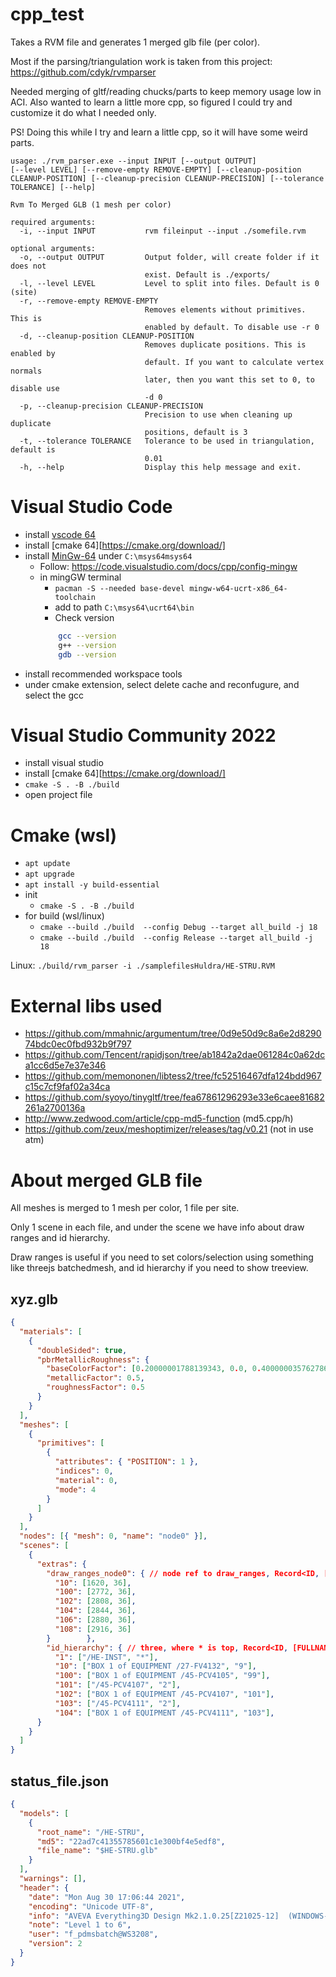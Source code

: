 # cpp_test

Takes a RVM file and generates 1 merged glb file (per color).

Most if the parsing/triangulation work is taken from this project: https://github.com/cdyk/rvmparser

Needed merging of gltf/reading chucks/parts to keep memory usage low in ACI. Also wanted to learn a little more cpp, so figured  I could try and customize it do what I needed only.

PS! Doing this while I try and learn a little cpp, so it will have some weird parts.

```cli
usage: ./rvm_parser.exe --input INPUT [--output OUTPUT]
[--level LEVEL] [--remove-empty REMOVE-EMPTY] [--cleanup-position
CLEANUP-POSITION] [--cleanup-precision CLEANUP-PRECISION] [--tolerance
TOLERANCE] [--help]

Rvm To Merged GLB (1 mesh per color)

required arguments:
  -i, --input INPUT           rvm fileinput --input ./somefile.rvm

optional arguments:
  -o, --output OUTPUT         Output folder, will create folder if it does not
                              exist. Default is ./exports/
  -l, --level LEVEL           Level to split into files. Default is 0 (site)
  -r, --remove-empty REMOVE-EMPTY
                              Removes elements without primitives. This is
                              enabled by default. To disable use -r 0
  -d, --cleanup-position CLEANUP-POSITION
                              Removes duplicate positions. This is enabled by
                              default. If you want to calculate vertex normals
                              later, then you want this set to 0, to disable use
                              -d 0
  -p, --cleanup-precision CLEANUP-PRECISION
                              Precision to use when cleaning up duplicate
                              positions, default is 3
  -t, --tolerance TOLERANCE   Tolerance to be used in triangulation, default is
                              0.01
  -h, --help                  Display this help message and exit.

```



# Visual Studio Code
* install [vscode 64](https://code.visualstudio.com/)
* install [cmake 64][https://cmake.org/download/]
* install [MinGw-64](https://www.msys2.org/) under `C:\msys64msys64`
  * Follow: https://code.visualstudio.com/docs/cpp/config-mingw
  * in mingGW terminal
    * `pacman -S --needed base-devel mingw-w64-ucrt-x86_64-toolchain`
    * add to path `C:\msys64\ucrt64\bin`
    * Check version
    ```bash
        gcc --version
        g++ --version
        gdb --version
    ```
* install recommended workspace tools
* under cmake extension, select delete cache and reconfugure, and select the gcc

# Visual Studio Community 2022
* install visual studio
* install [cmake 64][https://cmake.org/download/]
* `cmake -S . -B ./build`
* open project file


# Cmake (wsl)
* `apt update`
* `apt upgrade`
* `apt install -y build-essential`
* init
  * `cmake -S . -B ./build`
* for build (wsl/linux)
  * `cmake --build ./build  --config Debug --target all_build -j 18`
  * `cmake --build ./build  --config Release --target all_build -j 18`

Linux:
`./build/rvm_parser -i ./samplefilesHuldra/HE-STRU.RVM`

# External libs used
* https://github.com/mmahnic/argumentum/tree/0d9e50d9c8a6e2d829074bdc0ec0fbd932b9f797
* https://github.com/Tencent/rapidjson/tree/ab1842a2dae061284c0a62dca1cc6d5e7e37e346
* https://github.com/memononen/libtess2/tree/fc52516467dfa124bdd967c15c7cf9faf02a34ca
* https://github.com/syoyo/tinygltf/tree/fea67861296293e33e6caee81682261a2700136a
* http://www.zedwood.com/article/cpp-md5-function (md5.cpp/h)
* https://github.com/zeux/meshoptimizer/releases/tag/v0.21 (not in use atm)


# About merged GLB file

All meshes is merged to 1 mesh per color, 1 file per site.

Only 1 scene in each file, and under the scene we have info about draw ranges and id hierarchy.

Draw ranges is useful if you need to set colors/selection using something like threejs batchedmesh, and id hierarchy if you need to show treeview.


## xyz.glb
```json
{
  "materials": [
    {
      "doubleSided": true,
      "pbrMetallicRoughness": {
        "baseColorFactor": [0.20000001788139343, 0.0, 0.40000003576278687, 1.0],
        "metallicFactor": 0.5,
        "roughnessFactor": 0.5
      }
    }
  ],
  "meshes": [
    {
      "primitives": [
        {
          "attributes": { "POSITION": 1 },
          "indices": 0,
          "material": 0,
          "mode": 4
        }
      ]
    }
  ],
  "nodes": [{ "mesh": 0, "name": "node0" }],
  "scenes": [
    {
      "extras": {
        "draw_ranges_node0": { // node ref to draw_ranges, Record<ID, [START, COUNT]>
          "10": [1620, 36],
          "100": [2772, 36],
          "102": [2808, 36],
          "104": [2844, 36],
          "106": [2880, 36],
          "108": [2916, 36]
        }        },
        "id_hierarchy": { // three, where * is top, Record<ID, [FULLNAME_STRING, ID]>
          "1": ["/HE-INST", "*"],
          "10": ["BOX 1 of EQUIPMENT /27-FV4132", "9"],
          "100": ["BOX 1 of EQUIPMENT /45-PCV4105", "99"],
          "101": ["/45-PCV4107", "2"],
          "102": ["BOX 1 of EQUIPMENT /45-PCV4107", "101"],
          "103": ["/45-PCV4111", "2"],
          "104": ["BOX 1 of EQUIPMENT /45-PCV4111", "103"],
      }
    }
  ]
}

```


## status_file.json
```json
{
  "models": [
    {
      "root_name": "/HE-STRU",
      "md5": "22ad7c41355785601c1e300bf4e5edf8",
      "file_name": "$HE-STRU.glb"
    }
  ],
  "warnings": [],
  "header": {
    "date": "Mon Aug 30 17:06:44 2021",
    "encoding": "Unicode UTF-8",
    "info": "AVEVA Everything3D Design Mk2.1.0.25[Z21025-12]  (WINDOWS-NT 6.3)  (25 Feb 2020 : 17:59)",
    "note": "Level 1 to 6",
    "user": "f_pdmsbatch@WS3208",
    "version": 2
  }
}

```